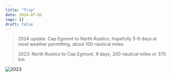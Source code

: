 ```yaml
---
title: "Trip"
date: 2024-07-02
tags: []
draft: false
---
```


> 2024 update:
> Cap Egmont to North Rustico, hopefully 5-6 days at most weather permitting, about 100 nautical miles.

> 2023: North Rustico to Cap Egmont, 9 days, 200 nautical miles or 370 km.

![2023](/img/2023.JPG)

